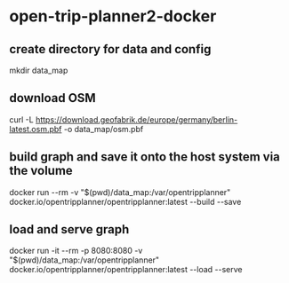 # open-trip-planner2-docker

## create directory for data and config
mkdir data_map
## download OSM
curl -L https://download.geofabrik.de/europe/germany/berlin-latest.osm.pbf -o data_map/osm.pbf
## build graph and save it onto the host system via the volume
docker run --rm -v "$(pwd)/data_map:/var/opentripplanner" docker.io/opentripplanner/opentripplanner:latest --build --save 
## load and serve graph
docker run -it --rm -p 8080:8080 -v "$(pwd)/data_map:/var/opentripplanner" docker.io/opentripplanner/opentripplanner:latest --load --serve
